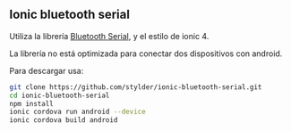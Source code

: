 ## Ionic bluetooth serial

Utiliza la librería [Bluetooth Serial](https://ionicframework.com/docs/native/bluetooth-serial/), y el estilo de ionic 4.

La librería no está optimizada para conectar dos dispositivos con android.

Para descargar usa:

```bash
git clone https://github.com/stylder/ionic-bluetooth-serial.git
cd ionic-bluetooth-serial
npm install
ionic cordova run android --device
ionic cordova build android
```
